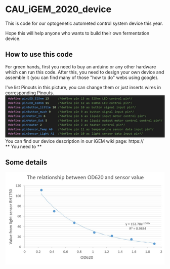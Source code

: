 # CAU_iGEM_2020_device
This is code for our optogenetic autometed control system device this year.

Hope this will help anyone who wants to build their own fermentation device.

## How to use this code
For green hands, first you need to buy an arduino or any other hardware which can run this code. After this, you need to design your own device and assemble it (you can find many of those "how to do" webs using google).  

I've list Pinouts in this picture, you can change them or just inserts wires in corresponding Pinouts.  
![](https://github.com/Tarelku/CAU_iGEM_2020_device/blob/main/img/hubs.jpg)  
You can find our device description in our iGEM wiki page: https://  
** You need to  **
## Some details
![](https://github.com/Tarelku/CAU_iGEM_2020_device/blob/main/img/Relationship%20between%20OD620%20and%20sensor%20value.png)


